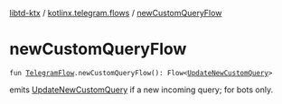 [libtd-ktx](../index.md) / [kotlinx.telegram.flows](index.md) / [newCustomQueryFlow](./new-custom-query-flow.md)

# newCustomQueryFlow

`fun `[`TelegramFlow`](../kotlinx.telegram.core/-telegram-flow/index.md)`.newCustomQueryFlow(): Flow<`[`UpdateNewCustomQuery`](https://tdlibx.github.io/td/docs/org/drinkless/td/libcore/telegram/TdApi/UpdateNewCustomQuery.html)`>`

emits [UpdateNewCustomQuery](https://tdlibx.github.io/td/docs/org/drinkless/td/libcore/telegram/TdApi/UpdateNewCustomQuery.html) if a new incoming query; for bots only.

